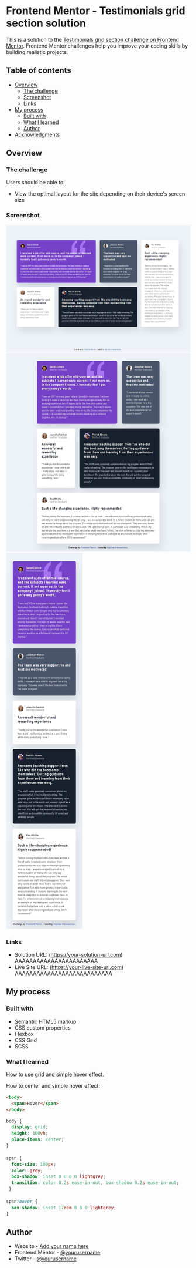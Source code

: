# Frontend Mentor - Testimonials grid section solution

This is a solution to the [Testimonials grid section challenge on Frontend Mentor](https://www.frontendmentor.io/challenges/testimonials-grid-section-Nnw6J7Un7). Frontend Mentor challenges help you improve your coding skills by building realistic projects. 

## Table of contents

- [Overview](#overview)
  - [The challenge](#the-challenge)
  - [Screenshot](#screenshot)
  - [Links](#links)
- [My process](#my-process)
  - [Built with](#built-with)
  - [What I learned](#what-i-learned)
  - [Author](#author)
- [Acknowledgments](#acknowledgments)

## Overview

### The challenge

Users should be able to:

- View the optimal layout for the site depending on their device's screen size

### Screenshot

![](images/desktop.jpg)
![](images/tablet.jpg)
![](images/mobile.jpg)

### Links

- Solution URL: (https://your-solution-url.com) AAAAAAAAAAAAAAAAAAAAAAA
- Live Site URL: (https://your-live-site-url.com) AAAAAAAAAAAAAAAAAAAAAAAAAAA

## My process

### Built with

- Semantic HTML5 markup
- CSS custom properties
- Flexbox
- CSS Grid
- SCSS

### What I learned

How to use grid and simple hover effect.

How to center and simple hover effect:

```html
<body>
  <span>Hover</span>
</body>
```
```css
body {
  display: grid;
  height: 100vh;
  place-items: center;
}

span {
  font-size: 100px;
  color: grey;
  box-shadow: inset 0 0 0 0 lightgrey;
  transition: color 0.2s ease-in-out, box-shadow 0.2s ease-in-out;
 }

span:hover {
  box-shadow: inset 17rem 0 0 0 lightgrey;
}
```

## Author

- Website - [Add your name here](https://www.your-site.com)
- Frontend Mentor - [@yourusername](https://www.frontendmentor.io/profile/yourusername)
- Twitter - [@yourusername](https://www.twitter.com/yourusername)


